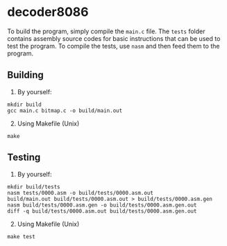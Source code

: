 # decoder8086

To build the program, simply compile the `main.c` file. The `tests` folder contains assembly source codes for basic instructions that can be used to test the program. To compile the tests, use `nasm` and then feed them to the program.

## Building
1. By yourself:
```
mkdir build
gcc main.c bitmap.c -o build/main.out
```
2. Using Makefile (Unix)
```
make
```

## Testing
1. By yourself:
```
mkdir build/tests
nasm tests/0000.asm -o build/tests/0000.asm.out
build/main.out build/tests/0000.asm.out > build/tests/0000.asm.gen
nasm build/tests/0000.asm.gen -o build/tests/0000.asm.gen.out
diff -q build/tests/0000.asm.out build/tests/0000.asm.gen.out
```

2. Using Makefile (Unix)
```
make test
```
